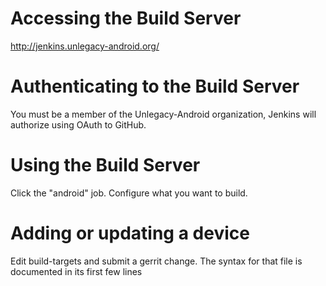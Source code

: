 # Accessing the Build Server
http://jenkins.unlegacy-android.org/

# Authenticating to the Build Server
You must be a member of the Unlegacy-Android organization,
Jenkins will authorize using OAuth to GitHub.

# Using the Build Server
Click the "android" job.
Configure what you want to build.

# Adding or updating a device
Edit build-targets and submit a gerrit change. The syntax for that file
is documented in its first few lines
